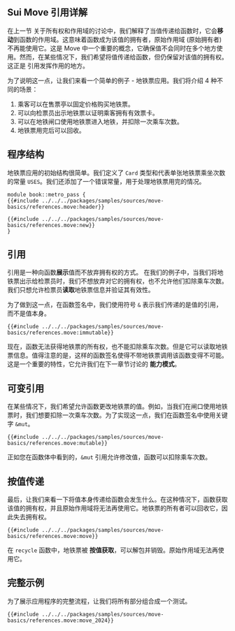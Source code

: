 ## Sui Move 引用详解

在上一节 关于所有权和作用域的讨论中，我们解释了当值传递给函数时，它会**移动**到函数的作用域。这意味着函数成为该值的拥有者，原始作用域 (原始拥有者) 不再能使用它。这是 Move 中一个重要的概念，它确保值不会同时在多个地方使用。然而，在某些情况下，我们希望将值传递给函数，但仍保留对该值的拥有权。 这正是 引用发挥作用的地方。

为了说明这一点，让我们来看一个简单的例子 - 地铁票应用。我们将介绍 4 种不同的场景：

1. 乘客可以在售票亭以固定价格购买地铁票。
2. 可以向检票员出示地铁票以证明乘客拥有有效票卡。
3. 可以在地铁闸口使用地铁票进入地铁，并扣除一次乘车次数。
4. 地铁票用完后可以回收。

## 程序结构

地铁票应用的初始结构很简单。我们定义了 `Card` 类型和代表单张地铁票乘坐次数的常量 `USES`。我们还添加了一个错误常量，用于处理地铁票用完的情况。

```move
module book::metro_pass {
{{#include ../../../packages/samples/sources/move-basics/references.move:header}}

{{#include ../../../packages/samples/sources/move-basics/references.move:new}}
}
```

## 引用

引用是一种向函数**展示**值而不放弃拥有权的方式。 在我们的例子中，当我们将地铁票出示给检票员时，我们不想放弃对它的拥有权，也不允许他们扣除乘车次数。我们只想允许检票员**读取**地铁票信息并验证其有效性。

为了做到这一点，在函数签名中，我们使用符号 `&` 表示我们传递的是值的引用，而不是值本身。

```move
{{#include ../../../packages/samples/sources/move-basics/references.move:immutable}}
```

现在，函数无法获得地铁票的所有权，也不能扣除乘车次数。但是它可以读取地铁票信息。值得注意的是，这样的函数签名使得不带地铁票调用该函数变得不可能。这是一个重要的特性，它允许我们在下一章节讨论的 **能力模式**。

## 可变引用

在某些情况下，我们希望允许函数更改地铁票的值。例如，当我们在闸口使用地铁票时，我们想要扣除一次乘车次数。为了实现这一点，我们在函数签名中使用关键字 `&mut`。

```move
{{#include ../../../packages/samples/sources/move-basics/references.move:mutable}}
```

正如您在函数体中看到的，`&mut` 引用允许修改值，函数可以扣除乘车次数。

## 按值传递

最后，让我们来看一下将值本身传递给函数会发生什么。在这种情况下，函数获取该值的拥有权，并且原始作用域将无法再使用它。地铁票的所有者可以回收它，因此失去拥有权。

```move
{{#include ../../../packages/samples/sources/move-basics/references.move:move}}
```

在 `recycle` 函数中，地铁票被 **按值获取**，可以解包并销毁。原始作用域无法再使用它。

## 完整示例

为了展示应用程序的完整流程，让我们将所有部分组合成一个测试。

```move
{{#include ../../../packages/samples/sources/move-basics/references.move:move_2024}}
